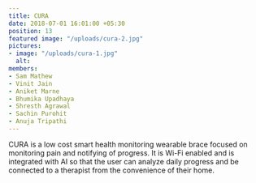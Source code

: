 ```yaml
---
title: CURA
date: 2018-07-01 16:01:00 +05:30
position: 13
featured image: "/uploads/cura-2.jpg"
pictures:
- image: "/uploads/cura-1.jpg"
  alt:
members:
- Sam Mathew
- Vinit Jain
- Aniket Marne
- Bhumika Upadhaya
- Shresth Agrawal
- Sachin Purohit
- Anuja Tripathi
---
```


CURA is a low cost smart health monitoring wearable brace focused on monitoring pain and notifying of progress. It is Wi-Fi enabled and is integrated with AI so that the user can analyze daily progress and be connected to a therapist from the convenience of their home.
